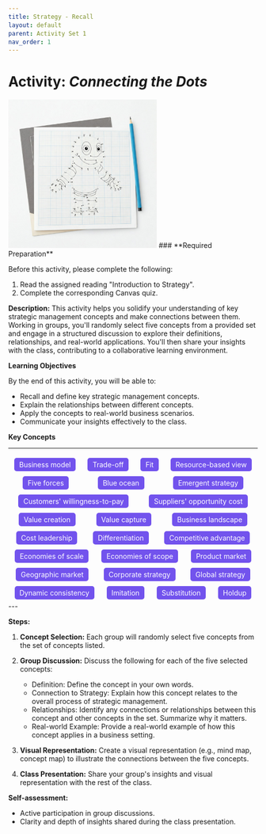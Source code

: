 ```yaml
---
title: Strategy - Recall
layout: default
parent: Activity Set 1
nav_order: 1
---
```

# Activity: *Connecting the Dots* 

<img src="/assets/images/connect-the-dots.jpeg" alt="An image of a connect the dots drawing" width="300"/>
### **Required Preparation**

Before this activity, please complete the following:

1.  Read the assigned reading "Introduction to Strategy".
2.  Complete the corresponding Canvas quiz.



**Description:** This activity helps you solidify your understanding of key strategic management concepts and make connections between them. Working in groups, you'll randomly select five concepts from a provided set and engage in a structured discussion to explore their definitions, relationships, and real-world applications. You'll then share your insights with the class, contributing to a collaborative learning environment.

**Learning Objectives**

By the end of this activity, you will be able to:

*   Recall and define key strategic management concepts.
*   Explain the relationships between different concepts.
*   Apply the concepts to real-world business scenarios.
*   Communicate your insights effectively to the class.


**Key Concepts**

---

<div style="display: flex; flex-wrap: wrap; color: white;justify-content: space-around; width=100%">
<span style="background-color: #7253ed; padding: 5px 10px; margin: 5px; border-radius: 5px;">Business model</span>
<span style="background-color: #7253ed; padding: 5px 10px; margin: 5px; border-radius: 5px;">Trade-off</span>
<span style="background-color: #7253ed; padding: 5px 10px; margin: 5px; border-radius: 5px;">Fit</span>
<span style="background-color: #7253ed; padding: 5px 10px; margin: 5px; border-radius: 5px;"> Resource-based view </span>
<span style="background-color: #7253ed; padding: 5px 10px; margin: 5px; border-radius: 5px;"> Five forces </span>
<span style="background-color: #7253ed; padding: 5px 10px; margin: 5px; border-radius: 5px;"> Blue ocean </span>
<span style="background-color: #7253ed; padding: 5px 10px; margin: 5px; border-radius: 5px;"> Emergent strategy </span>
<span style="background-color: #7253ed; padding: 5px 10px; margin: 5px; border-radius: 5px;"> Customers' willingness-to-pay </span>
<span style="background-color: #7253ed; padding: 5px 10px; margin: 5px; border-radius: 5px;"> Suppliers' opportunity cost </span>
<span style="background-color: #7253ed; padding: 5px 10px; margin: 5px; border-radius: 5px;"> Value creation </span>
<span style="background-color: #7253ed; padding: 5px 10px; margin: 5px; border-radius: 5px;"> Value capture </span>
<span style="background-color: #7253ed; padding: 5px 10px; margin: 5px; border-radius: 5px;"> Business landscape </span>
<span style="background-color: #7253ed; padding: 5px 10px; margin: 5px; border-radius: 5px;"> Cost leadership </span>
<span style="background-color: #7253ed; padding: 5px 10px; margin: 5px; border-radius: 5px;"> Differentiation </span>
<span style="background-color: #7253ed; padding: 5px 10px; margin: 5px; border-radius: 5px;"> Competitive advantage </span>
<span style="background-color: #7253ed; padding: 5px 10px; margin: 5px; border-radius: 5px;"> Economies of scale </span>
<span style="background-color: #7253ed; padding: 5px 10px; margin: 5px; border-radius: 5px;"> Economies of scope </span>
<span style="background-color: #7253ed; padding: 5px 10px; margin: 5px; border-radius: 5px;"> Product market </span>
<span style="background-color: #7253ed; padding: 5px 10px; margin: 5px; border-radius: 5px;"> Geographic market </span>
<span style="background-color: #7253ed; padding: 5px 10px; margin: 5px; border-radius: 5px;"> Corporate strategy </span>
<span style="background-color: #7253ed; padding: 5px 10px; margin: 5px; border-radius: 5px;"> Global strategy </span>
<span style="background-color: #7253ed; padding: 5px 10px; margin: 5px; border-radius: 5px;"> Dynamic consistency </span>
<span style="background-color: #7253ed; padding: 5px 10px; margin: 5px; border-radius: 5px;"> Imitation </span>
<span style="background-color: #7253ed; padding: 5px 10px; margin: 5px; border-radius: 5px;"> Substitution </span>
<span style="background-color:#7253ed; padding: 5px 10px; margin: 5px; border-radius: 5px;"> Holdup </span>
</div>
---

**Steps:**

1.  **Concept Selection:** Each group will randomly select five concepts from the set of concepts listed.

2.  **Group Discussion:** Discuss the following for each of the five selected concepts:
    *   Definition: Define the concept in your own words.
    *   Connection to Strategy: Explain how this concept relates to the overall process of strategic management.
    *   Relationships: Identify any connections or relationships between this concept and other concepts in the set. Summarize why it matters.
    *   Real-world Example: Provide a real-world example of how this concept applies in a business setting.
3.  **Visual Representation:** Create a visual representation (e.g., mind map, concept map) to illustrate the connections between the five concepts.
4.  **Class Presentation:** Share your group's insights and visual representation with the rest of the class.

**Self-assessment:**

*   Active participation in group discussions.
*   Clarity and depth of insights shared during the class presentation.